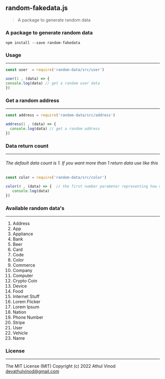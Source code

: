 ##  random-fakedata.js

> A package to generate random data

 ### A package to generate random data

    npm install --save random-fakedata
### Usage
------------

  ```javascript
const user  = require('random-data/src/user')

user(1 , (data) => {
  console.log(data) // get a random user data
})
```
### Get a random address
------------
```javascript
const address = require('random-data/src/address')

address(1 , (data) => {
  console.log(data) // get a random address
})
```
### Data return count
------------
###### The default data count is 1. If you want more than 1 return data use like this
```javascript
const color = require('random-data/src/color')

color(4 , (data) => {  // the first number parameter representing how much data should return
   console.log(data)
})

```
### Available random data's
------------

1. Address
1. App
1. Appliance
1. Bank
1. Beer
1. Card
1. Code
1. Color
1. Commerce
1. Company
1. Computer
1. Crypto Coin
1. Device
1. Food
1. Internet Stuff
1. Lorem Flicker
1. Lorem Ipsum
1. Nation
1. Phone Number
1. Stripe
1. User
1. Vehicle
1. Name

### License
------------


The MIT License (MIT) Copyright (c) 2022 Athul Vinod devathulvinod@gmail.com



